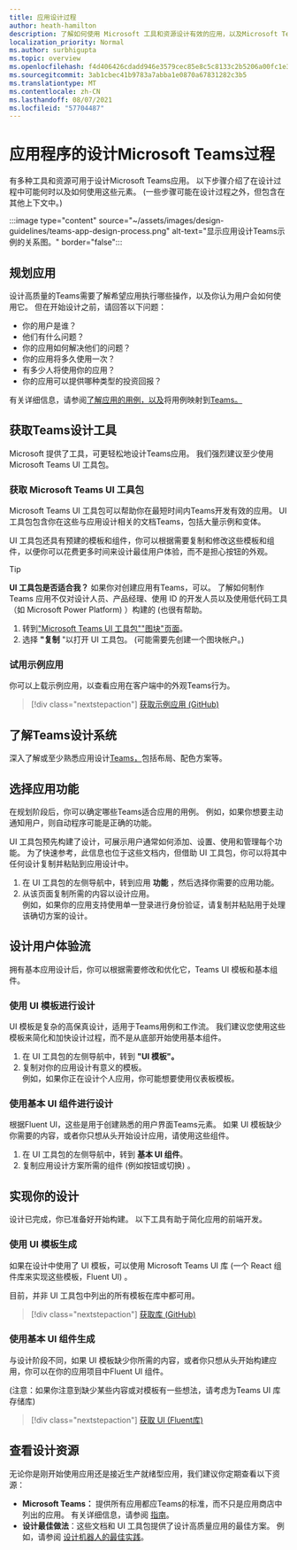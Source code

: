 ```yaml
---
title: 应用设计过程
author: heath-hamilton
description: 了解如何使用 Microsoft 工具和资源设计有效的应用，以及Microsoft Teams概念。
localization_priority: Normal
ms.author: surbhigupta
ms.topic: overview
ms.openlocfilehash: f4d406426cdadd946e3579cec85e8c5c8133c2b5206a00fc1e32a29a2442b7cd
ms.sourcegitcommit: 3ab1cbec41b9783a7abba1e0870a67831282c3b5
ms.translationtype: MT
ms.contentlocale: zh-CN
ms.lasthandoff: 08/07/2021
ms.locfileid: "57704487"
---
```

# <a name="design-process-for-microsoft-teams-apps"></a>应用程序的设计Microsoft Teams过程

有多种工具和资源可用于设计Microsoft Teams应用。 以下步骤介绍了在设计过程中可能何时以及如何使用这些元素。  (一些步骤可能在设计过程之外，但包含在其他上下文中。) 

:::image type="content" source="~/assets/images/design-guidelines/teams-app-design-process.png" alt-text="显示应用设计Teams示例的关系图。" border="false":::

## <a name="plan-your-app"></a>规划应用

设计高质量的Teams需要了解希望应用执行哪些操作，以及你认为用户会如何使用它。 但在开始设计之前，请回答以下问题：

* 你的用户是谁？
* 他们有什么问题？
* 你的应用如何解决他们的问题？
* 你的应用将多久使用一次？
* 有多少人将使用你的应用？
* 你的应用可以提供哪种类型的投资回报？

有关详细信息，请参阅[了解应用的用例，以及](~/concepts/design/understand-use-cases.md)将用例映射到[Teams。](~/concepts/design/map-use-cases.md)

## <a name="get-teams-design-tools"></a>获取Teams设计工具

Microsoft 提供了工具，可更轻松地设计Teams应用。 我们强烈建议至少使用 Microsoft Teams UI 工具包。

### <a name="get-the-microsoft-teams-ui-kit"></a>获取 Microsoft Teams UI 工具包

Microsoft Teams UI 工具包可以帮助你在最短时间内Teams开发有效的应用。 UI 工具包包含你在这些与应用设计相关的文档Teams，包括大量示例和变体。

UI 工具包还具有预建的模板和组件，你可以根据需要复制和修改这些模板和组件，以便你可以花费更多时间来设计最佳用户体验，而不是担心按钮的外观。

> [!TIP]
> **UI 工具包是否适合我？** 如果你对创建应用有Teams，可以。 了解如何制作 Teams 应用不仅对设计人员、产品经理、使用 ID 的开发人员以及使用低代码工具（如 Microsoft Power Platform) ）构建的 (也很有帮助。

1. 转到["Microsoft Teams UI 工具包""图块"页面](https://www.figma.com/community/file/916836509871353159)。
1. 选择 **"复制** "以打开 UI 工具包。  (可能需要先创建一个图块帐户。) 

### <a name="try-the-sample-app"></a>试用示例应用

你可以上载示例应用，以查看应用在客户端中的外观Teams行为。

> [!div class="nextstepaction"]
> [获取示例应用 (GitHub) ](https://github.com/OfficeDev/Microsoft-Teams-Samples/tree/main/samples/tab-ui-templates/ts)

## <a name="learn-teams-design-system"></a>了解Teams设计系统

深入了解或至少熟悉应用设计[Teams，](design-teams-app-fundamentals.md)包括布局、配色方案等。

## <a name="choose-app-capabilities"></a>选择应用功能

在规划阶段后，你可以确定哪些Teams适合应用的用例。 例如，如果你想要主动通知用户，则自动程序可能是正确的功能。

UI 工具包预先构建了设计，可展示用户通常如何添加、设置、使用和管理每个功能。 为了快速参考，此信息也位于这些文档内，但借助 UI 工具包，你可以将其中任何设计复制并粘贴到应用设计中。

1. 在 UI 工具包的左侧导航中，转到应用 **功能** ，然后选择你需要的应用功能。
1. 从该页面复制所需的内容以设计应用。<br />
   例如，如果你的应用支持使用单一登录进行身份验证，请复制并粘贴用于处理该确切方案的设计。

## <a name="design-your-ux-flow"></a>设计用户体验流

拥有基本应用设计后，你可以根据需要修改和优化它，Teams UI 模板和基本组件。

### <a name="design-with-ui-templates"></a>使用 UI 模板进行设计

UI 模板是复杂的高保真设计，适用于Teams用例和工作流。 我们建议您使用这些模板来简化和加快设计过程，而不是从底部开始使用基本组件。

1. 在 UI 工具包的左侧导航中，转到 **"UI 模板"。**
1. 复制对你的应用设计有意义的模板。<br />
   例如，如果你正在设计个人应用，你可能想要使用仪表板模板。

### <a name="design-with-basic-ui-components"></a>使用基本 UI 组件进行设计

根据Fluent UI，这些是用于创建熟悉的用户界面Teams元素。 如果 UI 模板缺少你需要的内容，或者你只想从头开始设计应用，请使用这些组件。

1. 在 UI 工具包的左侧导航中，转到 **基本 UI 组件**。
1. 复制应用设计方案所需的组件 (例如按钮或切换) 。

## <a name="implement-your-design"></a>实现你的设计

设计已完成，你已准备好开始构建。 以下工具有助于简化应用的前端开发。

### <a name="build-with-ui-templates"></a>使用 UI 模板生成

如果在设计中使用了 UI 模板，可以使用 Microsoft Teams UI 库 (一个 React 组件库来实现这些模板，Fluent UI) 。

目前，并非 UI 工具包中列出的所有模板在库中都可用。

> [!div class="nextstepaction"]
> [获取库 (GitHub) ](https://github.com/OfficeDev/microsoft-teams-ui-component-library)

### <a name="build-with-basic-ui-components"></a>使用基本 UI 组件生成

与设计阶段不同，如果 UI 模板缺少你所需的内容，或者你只想从头开始构建应用，你可以在你的应用项目中Fluent UI 组件。 

 (注意：如果你注意到缺少某些内容或对模板有一些想法，请考虑为Teams UI 库存储库) 

> [!div class="nextstepaction"]
> [获取 UI (Fluent库) ](https://fluentsite.z22.web.core.windows.net/)

## <a name="review-design-resources"></a>查看设计资源

无论你是刚开始使用应用还是接近生产就绪型应用，我们建议你定期查看以下资源：

* **Microsoft Teams：** 提供所有应用都应Teams的标准，而不只是应用商店中列出的应用。 有关详细信息，请参阅 [指南](~/concepts/deploy-and-publish/appsource/prepare/teams-store-validation-guidelines.md)。
* **设计最佳做法**：这些文档和 UI 工具包提供了设计高质量应用的最佳方案。 例如，请参阅 [设计机器人的最佳实践](~/bots/design/bots.md#best-practices)。

